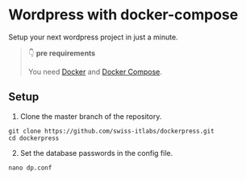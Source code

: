 # Wordpress with docker-compose

Setup your next wordpress project in just a minute.

>:point_down: **pre requirements**
>
>You need [Docker](https://docs.docker.com/install/) and [Docker Compose](https://docs.docker.com/install/).

## Setup

1. Clone the master branch of the repository.

```shell
git clone https://github.com/swiss-itlabs/dockerpress.git
cd dockerpress
```

2. Set the database passwords in the config file.

```shell
nano dp.conf
```
